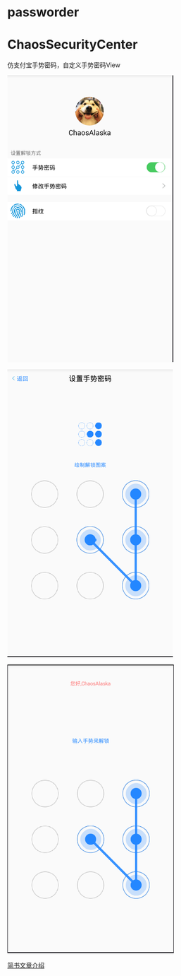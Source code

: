 # passworder

# ChaosSecurityCenter
仿支付宝手势密码，自定义手势密码View  

![Alt text](https://github.com/ChaosOctopus/ChaosSecurityCenter/blob/master/app/src/main/res/mipmap-xhdpi/for_one.png)  

![Alt2 text](https://github.com/ChaosOctopus/ChaosSecurityCenter/blob/master/app/src/main/res/mipmap-xhdpi/for_two.png)  

![Alt3 text](https://github.com/ChaosOctopus/ChaosSecurityCenter/blob/master/app/src/main/res/mipmap-xhdpi/for_three.png)  

[简书文章介绍](http://www.jianshu.com/p/ab8a3dbb6982)

